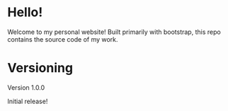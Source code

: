 # Hello!
Welcome to my personal website! Built primarily with bootstrap, this repo contains the source code of my work.


# Versioning

Version 1.0.0

Initial release!
